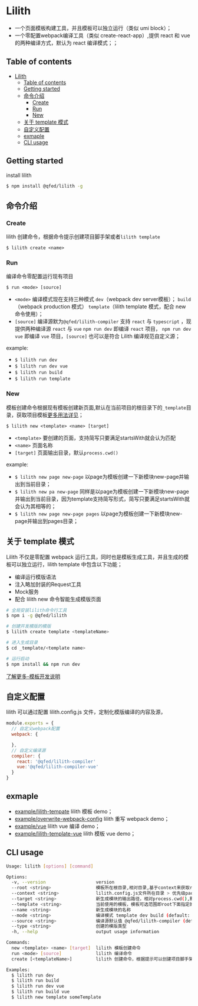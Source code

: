 # Lilith

- 一个页面模板构建工具，并且模板可以独立运行（类似 umi block）；
- 一个零配置webpack编译工具（类似 create-react-app）,提供 react 和 vue 的两种编译方式，默认为 react 编译模式；；

## Table of contents

- [Lilith](#lilith)
  - [Table of contents](#table-of-contents)
  - [Getting started](#getting-started)
  - [命令介绍](#%e5%91%bd%e4%bb%a4%e4%bb%8b%e7%bb%8d)
    - [Create](#create)
    - [Run](#run)
    - [New](#new)
  - [关于 template 模式](#%e5%85%b3%e4%ba%8e-template-%e6%a8%a1%e5%bc%8f)
  - [自定义配置](#%e8%87%aa%e5%ae%9a%e4%b9%89%e9%85%8d%e7%bd%ae)
  - [exmaple](#exmaple)
  - [CLI usage](#cli-usage)
  
## Getting started

install lilith

```bash
$ npm install @qfed/lilith -g
```

## 命令介绍

### Create

lilith 创建命令，根据命令提示创建项目脚手架或者`lilith template`

`$ lilith create <name>`


### Run 

编译命令零配置运行现有项目

`$ run <mode> [source]` 

- `<mode>` 编译模式现在支持三种模式 `dev`（webpack dev server模板）； `build`（webpack production 模式） `template`（lilith template 模式，配合 new 命令使用）；
- `[source]` 编译源默为`@qfed/lilith-compiler` 支持 `react` 与 `typescript` ，现提供两种编译源 `react` 与 `vue` `npm run dev` 即编译 `react` 项目， `npm run dev vue` 即编译 `vue` 项目，`[source]` 也可以是符合 Lilith 编译规范自定义源；

example:

- `$ lilith run dev`
- `$ lilith run dev vue`
- `$ lilith run build`
- `$ lilith run template`



### New

模板创建命令根据现有模板创建新页面,默认在当前项目的根目录下的`_template`目录，获取项目模板[更多用法详见](https://github.com/advence-liz/quickly-template)；

`$ lilith new <template> <name> [target]`

- `<template>` 要创建的页面，支持简写只要满足startsWith就会认为匹配
- `<name>` 页面名称
- `[target]` 页面输出目录，默认`process.cwd()`

example:

- `$ lilith new page new-page` 以page为模板创建一下新模块new-page并输出到当前目录；
- `$ lilith new pa new-page` 同样是以page为模板创建一下新模块new-page并输出到当前目录，因为template支持简写形式，简写只要满足startsWith就会认为其相等的；
- `$ lilith new page new-page pages` 以page为模板创建一下新模块new-page并输出到pages目录；

## 关于 template 模式

Lilith 不仅是零配置 webpack 运行工具，同时也是模板生成工具，并且生成的模板可以独立运行，lilith template 中包含以下功能；
  - 编译运行模版语法
  - 注入略加封装的Request工具
  - Mock服务
  - 配合 lilith new 命令智能生成模版页面

```bash
# 全局安装lilith命令行工具
$ npm i -g @qfed/lilith 

# 创建开发模版的模版
$ lilith create template <templateName> 

# 进入生成目录
$ cd _template/<template name>

# 运行启动
$ npm install && npm run dev
```

[了解更多-模板开发说明](./packages/lilith-cli/_template/template/README.md)


## 自定义配置

lilith 可以通过配置 lilith.config.js 文件，定制化模版编译的内容及源，

```javascript
module.exports = {
  // 自定义webpack配置
  webpack: {

  },
  // 自定义编译源
  compiler: {
    react: '@qfed/lilith-compiler'
    vue:'@qfed/lilith-compiler-vue'
  }
}
```

## exmaple

- [example/lilith-tempate](./packages/lilith-cli/example/lilith-template/) lilith 模板 demo；
- [example/overwrite-webpack-config](./packages/lilith-cli/example/overwrite-webpack-config/) lilith 重写 webpack demo；
- [example/vue](./packages/lilith-cli/example/vue/) lilith vue 编译 demo；
- [example/lilith-template-vue](./packages/lilith-cli/example/lilith-template-vue/) lilith 模板 vue demo；


## CLI usage

```bash
Usage: lilith [options] [command]

Options:
  -v, --version                   version
  --root <string>                 模板所在根目录,相对目录,基于context来获取root的绝对路径，默认值"_template" (default: "_template")
  --context <string>              lilith.config.js文件所在目录 > 优先级package.json所在目录 > process.cwd() (default: process.cwd())
  --target <string>               新生成模块的输出路径，相对process.cwd(),默认"." (default: ".")
  --template <string>             当前使用的模板，模板可选范围即root下面指定的模板，支持简写即当前有模板page那么p,pa,pag等效
  --name <string>                 新生成模块的名称
  --mode <string>                 编译模式 template dev build (default: "dev")
  --source <string>               编译源默认值 @qfed/lilith-compiler (default: "@qfed/lilith-compiler")
  --type <string>                 创建的模版类型
  -h, --help                      output usage information

Commands:
  new <template> <name> [target]  lilith 模板创建命令
  run <mode> [source]             lilith 编译命令
  create [<templateName>]         lilith 创建命令，根据提示可以创建项目脚手架或者lilith模板

Examples:
  $ lilith run dev
  $ lilith run build
  $ lilith run dev vue
  $ lilith run build vue
  $ lilith new template someTemplate
```  
